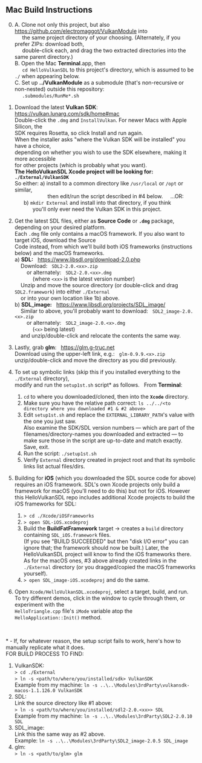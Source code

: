 ## Mac Build Instructions

0. A. Clone not only this project, but also https://github.com/electromaggot/VulkanModule into\
   &nbsp;&nbsp; &nbsp; the same project directory of your choosing.  (Alternately, if you prefer ZIPs: download both,\
   &nbsp;&nbsp; &nbsp; double-click each, and drag the two extracted directories into the same parent directory.)\
   B. Open the Mac **Terminal**.app, then\
   &nbsp;&nbsp; &nbsp; `cd HelloVulkanSDL` to this project's directory, which is assumed to be `./` when appearing below.\
   C. Set up **../VulkanModule** as a submodule (that's non-recursive or non-nested) outside this repository:\
   &nbsp;&nbsp; &nbsp; `.submodules/RunMe*.sh`

1. Download the latest **Vulkan SDK**: &nbsp; https://vulkan.lunarg.com/sdk/home#mac \
   Double-click the `.dmg` and `InstallVulkan`.  For newer Macs with Apple Silicon, the\
   SDK requires Rosetta, so click Install and run again.\
   When the installer asks "where the Vulkan SDK will be installed" you have a choice,\
   depending on whether you wish to use the SDK elsewhere, making it more accessible\
   for other projects (which is probably what you want).\
   **The HelloVulkanSDL Xcode project will be looking for: `./External/VulkanSDK`**\
   So either: a) install to a common directory like `/usr/local` or `/opt` or similar,\
   &nbsp; &nbsp; &nbsp; &nbsp; &nbsp; &nbsp; &nbsp; &nbsp; &nbsp; &nbsp; &nbsp;
                 then edit/run the script described in #4 below. &nbsp; &nbsp; ...OR:\
   &nbsp; &nbsp; &nbsp; b) `mkdir External` and install into that directory, if you think\
   &nbsp; &nbsp; &nbsp; &nbsp; &nbsp; &nbsp; you'll only ever need the Vulkan SDK in this project.

2. Get the latest SDL files, either as **Source Code** or **`.dmg`** package, depending on your desired platform.\
   Each `.dmg` file only contains a macOS framework.  If you also want to target iOS, download the Source\
   Code instead, from which we'll build both iOS frameworks (instructions below) and the macOS frameworks.\
  a) **SDL:** &nbsp; https://www.libsdl.org/download-2.0.php \
	 &nbsp; &nbsp; Download: &nbsp; `SDL2-2.0.<xx>.zip`\
	 &nbsp; &nbsp; &nbsp; &nbsp; or alternately: &nbsp; `SDL2-2.0.<xx>.dmg`\
	 &nbsp; &nbsp; &nbsp; &nbsp; &nbsp; &nbsp; (where `<xx>` is the latest version number)\
	 &nbsp; &nbsp; Unzip and move the source directory (or double-click and drag `SDL2.framework`) into either `./External`\
	 &nbsp; &nbsp; or into your own location like 1b) above.\
  b) **SDL_image:** &nbsp; https://www.libsdl.org/projects/SDL_image/ \
	 &nbsp; &nbsp; Similar to above, you'll probably want to download: &nbsp; `SDL2_image-2.0.<x>.zip`\
	 &nbsp; &nbsp; &nbsp; &nbsp; or alternately: &nbsp; `SDL2_image-2.0.<x>.dmg`\
	 &nbsp; &nbsp; &nbsp; &nbsp; &nbsp; &nbsp; (`<x>` being latest)\
	 &nbsp; &nbsp; and unzip/double-click and relocate the contents the same way.

3. Lastly, grab **glm**: &nbsp; https://glm.g-truc.net \
	 Download using the upper-left link, e.g.: &nbsp; `glm-0.9.9.<x>.zip`\
	 unzip/double-click and move the directory as you did previously.

4. To set up symbolic links (skip this if you installed everything to the `./External` directory),\
   modify and run the `setup1st.sh` script* as follows. &nbsp; From **Terminal**:
	1. `cd` to where you downloaded/cloned, then into the **`Xcode`** directory.
	2. Make sure you have the relative path correct: `ls ../../<to directory where you downloaded #1 & #2 above>`
	3. Edit `setup1st.sh` and replace the `EXTERNAL_LIBRARY_PATH`'s value with the one you just saw.\
	   Also examine the SDK/SDL version numbers &mdash; which are part of the filenames/directory-names you downloaded
	   and extracted &mdash; to make sure those in the script are up-to-date and match exactly.  Save, exit.
	4. Run the script:  `./setup1st.sh`
	5. Verify `External` directory created in project root and that its symbolic links list actual files/dirs.

5. Building for **iOS** (which you downloaded the SDL source code for above) requires an iOS framework.
   SDL's own Xcode projects only build a framework for macOS (you'll need to do this) but not for iOS.  However this
   HelloVulkanSDL repo includes additional Xcode projects to build the iOS frameworks for SDL:
	1. `> cd ./Xcode/iOSFrameworks`
	2. `> open SDL-iOS.xcodeproj`
	3. Build the **BuildFatFramework** target &rarr; creates a `build` directory containing `SDL_iOS.framework` files.\
	   (If you see "BUILD SUCCEEDED" but then "disk I/O error" you can ignore that; the framework should now be built.)
	   Later, the HelloVulkanSDL project will know to find the iOS frameworks there.  As for the macOS ones, #3 above
	   already created links in the `./External` directory (or you dragged/copied the macOS frameworks yourself).
	4. `> open SDL_image-iOS.xcodeproj` and do the same.

6. Open `Xcode/HelloVulkanSDL.xcodeproj`, select a target, build, and run.\
	To try different demos, click in the window to cycle through them, or experiment with the\
	`HelloTriangle.cpp` file's `iMode` variable atop the `HelloApplication::Init()` method.

<br/>

\* - If, for whatever reason, the setup script fails to work, here's how to manually replicate what it does.\
FOR BUILD PROCESS TO FIND:
1. VulkanSDK:\
	`> cd ./External`\
	`> ln -s <path/to/where/you/installed/sdk> VulkanSDK`\
	Example from my machine:  `ln -s ..\..\Modules\3rdParty\vulkansdk-macos-1.1.126.0 VulkanSDK`
2. SDL:\
	Link the source directory like #1 above:\
	`> ln -s <path/to/where/you/installed/sdl2-2.0.<xx>> SDL`\
	Example from my machine:  `ln -s ..\..\Modules\3rdParty\SDL2-2.0.10 SDL`
3. SDL_image:\
	Link this the same way as #2 above.\
	Example:  `ln -s ..\..\Modules\3rdParty\SDL2_image-2.0.5 SDL_image`
4. glm:\
	`> ln -s <path/to/glm> glm`

